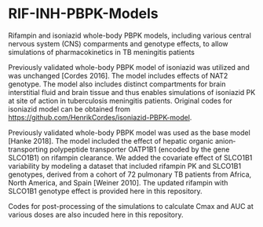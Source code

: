 # RIF-INH-PBPK-Models
Rifampin and isoniazid whole-body PBPK models, including various central nervous system (CNS) comparments and genotype effects, to allow simulations of pharmacokinetics in TB meningitis patients

Previously validated whole-body PBPK model of isoniazid was utilized and was unchanged [Cordes 2016]. The model includes effects of NAT2 genotype. The model also includes distinct compartments for brain interstitial fluid and brain tissue and thus enables simulations of isoniazid PK at site of action in tuberculosis meningitis patients. Original codes for isoniazid model can be obtained from https://github.com/HenrikCordes/isoniazid-PBPK-model.

Previously validated whole-body PBPK model was used as the base model [Hanke 2018]. The model included the effect of hepatic organic anion‐transporting polypeptide transporter OATP1B1 (encoded by the gene SLCO1B1) on rifampin clearance. We added the covariate effect of SLCO1B1 variability by modeling a dataset that included rifampin PK and SLCO1B1 genotypes, derived from a cohort of 72 pulmonary TB patients from Africa, North America, and Spain [Weiner 2010]. The updated rifampin with SLCO1B1 genotype effect is provided here in this repository.

Codes for post-processing of the simulations to calculate Cmax and AUC at various doses are also incuded here in this repository. 



